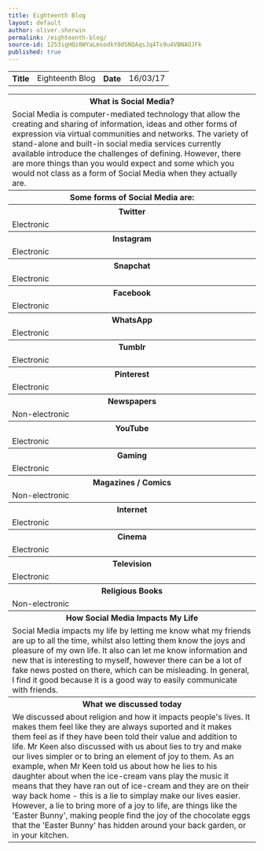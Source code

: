 ```yaml
---
title: Eighteenth Blog
layout: default
author: oliver.sherwin
permalink: /eighteenth-blog/
source-id: 1253igHQz8WYaLmsodkY0dSNQAqsJq4Ts9u4VBNAOJFk
published: true
---
```

<table>
  <tr>
    <th>Title</th>
    <td>Eighteenth Blog</td>
    <th>Date</th>
    <td>16/03/17</td>
  </tr>
</table>


<table>
  <tr>
    <th>What is Social Media?</th>
  </tr>
  <tr>
    <td>Social Media is computer-mediated technology that allow the creating and sharing of information, ideas and other forms of expression via virtual communities and networks. The variety of stand-alone and built-in social media services currently available introduce the challenges of defining. However, there are more things than you would expect and some which you would not class as a form of Social Media when they actually are. </td>
  </tr>
  <tr>
    <th>Some forms of Social Media are:</th>
  </tr>
  <tr>
    <th>Twitter</th>
  </tr>
  <tr>
  <td>Electronic</td>
  </tr>
  <tr>
    <th>Instagram</th>
  </tr>
  <tr>
  <td>Electronic</td>
  </tr>
  <tr>
    <th>Snapchat</th>
  </tr>
  <tr>
  <td>Electronic</td>
  </tr>
  <tr>
    <th>Facebook</th>
  </tr>
  <tr>
  <td>Electronic</td>
  </tr>
  <tr>
    <th>WhatsApp</th>
  </tr>
  <tr>
  <td>Electronic</td>
  </tr>
  <tr>
    <th>Tumblr</th>
  </tr>
  <tr>
  <td>Electronic</td>
  </tr>
  <tr>
    <th>Pinterest</th>
  </tr>
  <tr>
  <td>Electronic</td>
  </tr>
  <tr>
    <th>Newspapers</th>
  </tr>
  <tr>
  <td>Non-electronic</td>
  </tr>
  <tr>
    <th>YouTube</th>
  </tr>
  <tr>
  <td>Electronic</td>
  </tr>
  <tr>
    <th>Gaming</th>
  </tr>
  <tr>
  <td>Electronic</td>
  </tr>
  <tr>
    <th>Magazines / Comics</th>
  </tr>
  <tr>
  <td>Non-electronic</td>
  </tr>
  <tr>
    <th>Internet</th>
  </tr>
  <tr>
  <td>Electronic</td>
  </tr>
  <tr>
    <th>Cinema</th>
  </tr>
  <tr>
  <td>Electronic</td>
  </tr>
  <tr>
    <th>Television</th>
  </tr>
  <tr>
  <td>Electronic</td>
  </tr>
  <tr>
  <th>Religious Books</th>
  </tr>
  <tr>
  <td>Non-electronic</td>
  <tr>
    <th>How Social Media Impacts My Life</th>
  </tr>
  <tr>
    <td>Social Media impacts my life by letting me know what my friends are up to all the time, whilst also letting them know the joys and pleasure of my own life. It also can let me know information and new that is interesting to myself, however there can be a lot of fake news posted on there, which can be misleading. In general, I find it good because it is a good way to easily communicate with friends.</td>
  </tr>
  <tr>
  <th>What we discussed today</th>
  </tr>
  <tr>
  <td>We discussed about religion and how it impacts people's lives. It makes them feel like they are always suported and it makes them feel as if they have been told their value and addition to life. Mr Keen also discussed with us about lies to try and make our lives simpler or to bring an element of joy to them. As an example, when Mr Keen told us about how he lies to his daughter about when the ice-cream vans play the music it means that they have ran out of ice-cream and they are on their way back home - this is a lie to simplay make our lives easier. However, a lie to bring more of a joy to life, are things like the 'Easter Bunny', making people find the joy of the chocolate eggs that the 'Easter Bunny' has hidden around your back garden, or in your kitchen.</td>
</tr>
</table>


